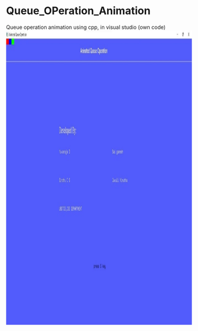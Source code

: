 # Queue_OPeration_Animation
Queue operation animation using cpp, in visual studio (own code)
<br>
<img src="image/1.jpg" Width=1500 Height=800>
